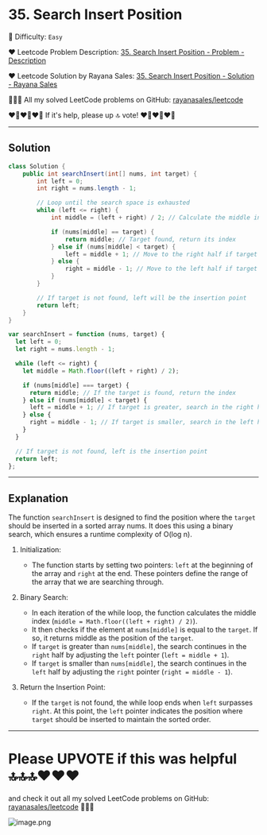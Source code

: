 # 35. Search Insert Position

🌱 Difficulty: `Easy`

❤️ Leetcode Problem Description: [35. Search Insert Position - Problem - Description](https://leetcode.com/problems/search-insert-position/description/)

❤️ Leetcode Solution by Rayana Sales: [35. Search Insert Position - Solution - Rayana Sales](https://leetcode.com/problems/search-insert-position/solutions/5743978/runtime-0ms-beats-100-simple-to-understand-java-javascript/)

💁🏻‍♀️ All my solved LeetCode problems on GitHub: [rayanasales/leetcode](https://github.com/rayanasales/leetcode)

❤️‍🔥❤️‍🔥❤️‍🔥 If it's help, please up 🔝 vote! ❤️‍🔥❤️‍🔥❤️‍🔥

---

## Solution

```Java []
class Solution {
    public int searchInsert(int[] nums, int target) {
        int left = 0;
        int right = nums.length - 1;

        // Loop until the search space is exhausted
        while (left <= right) {
            int middle = (left + right) / 2; // Calculate the middle index

            if (nums[middle] == target) {
                return middle; // Target found, return its index
            } else if (nums[middle] < target) {
                left = middle + 1; // Move to the right half if target is greater
            } else {
                right = middle - 1; // Move to the left half if target is smaller
            }
        }

        // If target is not found, left will be the insertion point
        return left;
    }
}
```

```Javascript []
var searchInsert = function (nums, target) {
  let left = 0;
  let right = nums.length - 1;

  while (left <= right) {
    let middle = Math.floor((left + right) / 2);

    if (nums[middle] === target) {
      return middle; // If the target is found, return the index
    } else if (nums[middle] < target) {
      left = middle + 1; // If target is greater, search in the right half
    } else {
      right = middle - 1; // If target is smaller, search in the left half
    }
  }

  // If target is not found, left is the insertion point
  return left;
};
```

---

## Explanation

The function `searchInsert` is designed to find the position where the `target` should be inserted in a sorted array nums. It does this using a binary search, which ensures a runtime complexity of O(log n).

1. Initialization:

   - The function starts by setting two pointers: `left` at the beginning of the array and `right` at the end. These pointers define the range of the array that we are searching through.

2. Binary Search:

   - In each iteration of the while loop, the function calculates the middle index (`middle = Math.floor((left + right) / 2)`).
   - It then checks if the element at `nums[middle]` is equal to the `target`. If so, it returns middle as the position of the `target`.
   - If `target` is greater than `nums[middle]`, the search continues in the `right` half by adjusting the `left` pointer (`left = middle + 1`).
   - If `target` is smaller than `nums[middle]`, the search continues in the `left` half by adjusting the `right` pointer (`right = middle - 1`).

3. Return the Insertion Point:
   - If the `target` is not found, the while loop ends when `left` surpasses `right`. At this point, the `left` pointer indicates the position where `target` should be inserted to maintain the sorted order.

---

# Please UPVOTE if this was helpful 🔝🔝🔝❤️❤️❤️

and check it out all my solved LeetCode problems on GitHub: [rayanasales/leetcode](https://github.com/rayanasales/leetcode) 🤙😚🤘

![image.png](https://assets.leetcode.com/users/images/57bce3b1-56e2-4c20-9cdf-b61fef26b93b_1725494158.6252415.png)
